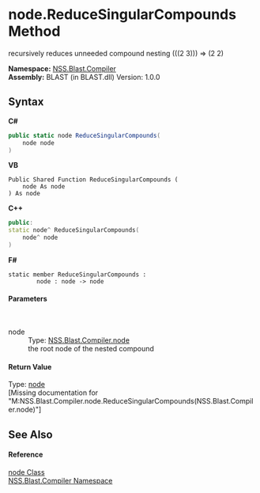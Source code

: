 # node.ReduceSingularCompounds Method 
 

recursively reduces unneeded compound nesting (((2 3))) => (2 2)

**Namespace:**&nbsp;<a href="26a25caa-f50b-92ad-f15c-dbb9db1493ae.md">NSS.Blast.Compiler</a><br />**Assembly:**&nbsp;BLAST (in BLAST.dll) Version: 1.0.0

## Syntax

**C#**<br />
``` C#
public static node ReduceSingularCompounds(
	node node
)
```

**VB**<br />
``` VB
Public Shared Function ReduceSingularCompounds ( 
	node As node
) As node
```

**C++**<br />
``` C++
public:
static node^ ReduceSingularCompounds(
	node^ node
)
```

**F#**<br />
``` F#
static member ReduceSingularCompounds : 
        node : node -> node 

```


#### Parameters
&nbsp;<dl><dt>node</dt><dd>Type: <a href="7dc9b7e9-64ad-f224-ae1a-4e6639739f56.md">NSS.Blast.Compiler.node</a><br />the root node of the nested compound</dd></dl>

#### Return Value
Type: <a href="7dc9b7e9-64ad-f224-ae1a-4e6639739f56.md">node</a><br />\[Missing <returns> documentation for "M:NSS.Blast.Compiler.node.ReduceSingularCompounds(NSS.Blast.Compiler.node)"\]

## See Also


#### Reference
<a href="7dc9b7e9-64ad-f224-ae1a-4e6639739f56.md">node Class</a><br /><a href="26a25caa-f50b-92ad-f15c-dbb9db1493ae.md">NSS.Blast.Compiler Namespace</a><br />